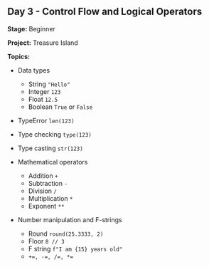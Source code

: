 ## Day 3 - Control Flow and Logical Operators

**Stage:** Beginner

**Project:** Treasure Island

**Topics:**
* Data types
  - String ```"Hello"```
  - Integer ```123```
  - Float ```12.5```
  - Boolean ```True``` or ```False```

* TypeError ```len(123)```

* Type checking ```type(123)```

* Type casting ```str(123)```

* Mathematical operators
  - Addition ```+```
  - Subtraction ```-```
  - Division ```/```
  - Multiplication ```*```
  - Exponent ```**```
 
* Number manipulation and F-strings
  - Round ```round(25.3333, 2)```
  - Floor ```8 // 3```
  - F string ```f"I am {15} years old"```
  - ```+=, -=, /=, *=```

